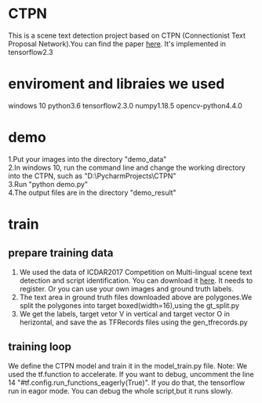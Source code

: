 # CTPN
This is a scene text detection project based on CTPN (Connectionist Text Proposal Network).You can find the paper [here](https://arxiv.org/abs/1609.03605). It's implemented in tensorflow2.3
# enviroment and libraies we used
windows 10
python3.6
tensorflow2.3.0
numpy1.18.5
opencv-python4.4.0
# demo
1.Put your images into the directory "demo_data"  
2.In windows 10, run the command line and change the working directory into the CTPN, such as "D:\PycharmProjects\CTPN"  
3.Run "python demo.py"  
4.The output files are in the directory "demo_result"
# train
## prepare training data
1. We used the data of ICDAR2017 Competition on Multi-lingual scene text detection and script identification. You can download it [here](https://rrc.cvc.uab.es/?ch=8&com=downloads). It needs to register. Or you can use your own images and ground truth labels.
2. The text area in ground truth files downloaded above are polygones.We split the polygones into target boxed(width=16),using the gt_split.py
3. We get the labels, target vetor V in vertical and target vector O in herizontal, and save the as TFRecords files using the gen_tfrecords.py
## training loop
We define the CTPN model and train it in the model_train.py file.
Note: We used the tf.function to accelerate. If you want to debug, uncomment the line 14 "#tf.config.run_functions_eagerly(True)". If you do that, the tensorflow run in eagor mode. You can debug the whole script,but it runs slowly.
